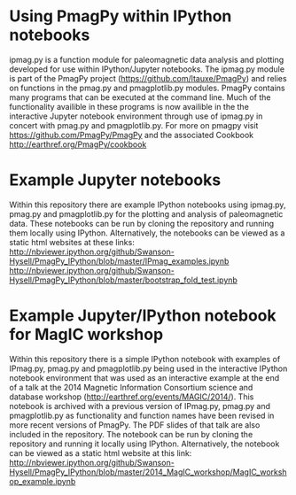 Using PmagPy within IPython notebooks
==============

ipmag.py is a function module for paleomagnetic data analysis and plotting developed for use within IPython/Jupyter notebooks. The ipmag.py module is part of the PmagPy project (https://github.com/ltauxe/PmagPy) and relies on functions in the pmag.py and pmagplotlib.py modules. PmagPy contains many programs that can be executed at the command line. Much of the functionality availible in these programs is now availible in the the interactive Jupyter notebook environment through use of ipmag.py in concert with pmag.py and pmagplotlib.py. For more on pmagpy visit https://github.com/PmagPy/PmagPy and the associated Cookbook http://earthref.org/PmagPy/cookbook

Example Jupyter notebooks
==============

Within this repository there are example IPython notebooks using ipmag.py, pmag.py and pmagplotlib.py for the plotting and analysis of paleomagnetic data. These notebooks can be run by cloning the repository and running them locally using IPython. Alternatively, the notebooks can be viewed as a static html websites at these links:
http://nbviewer.ipython.org/github/Swanson-Hysell/PmagPy_IPython/blob/master/IPmag_examples.ipynb
http://nbviewer.ipython.org/github/Swanson-Hysell/PmagPy_IPython/blob/master/bootstrap_fold_test.ipynb

Example Jupyter/IPython notebook for MagIC workshop
==============

Within this repository there is a simple IPython notebook with examples of IPmag.py, pmag.py and pmagplotlib.py being used in the interactive IPython notebook environment that was used as an interactive example at the end of a talk at the 2014 Magnetic Information Consortium science and database workshop (http://earthref.org/events/MAGIC/2014/). This notebook is archived with a previous version of IPmag.py, pmag.py and pmagplotlib.py as functionality and function names have been revised in more recent versions of PmagPy. The PDF slides of that talk are also included in the repository. The notebook can be run by cloning the repository and running it locally using IPython. Alternatively, the notebook can be viewed as a static html website at this link: http://nbviewer.ipython.org/github/Swanson-Hysell/PmagPy_IPython/blob/master/2014_MagIC_workshop/MagIC_workshop_example.ipynb
